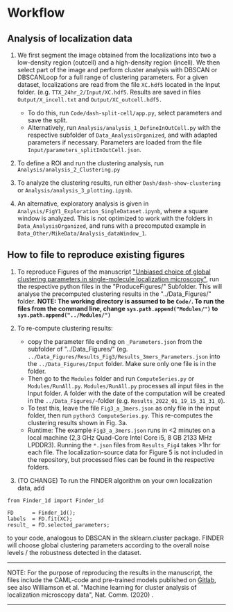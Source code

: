 # Workflow


## Analysis of localization data

1. We first segment the image obtained from the localizations into two a low-density region (outcell) and a high-density region (incell). We then select part of the image and perform cluster analysis with DBSCAN or DBSCANLoop for a full range of clustering parameters. For a given dataset, localizations are read from the file ```XC.hdf5``` located in the Input folder. (e.g. ```TTX_24hr_2/Input/XC.hdf5```. Results are saved in files ```Output/X_incell.txt``` and ```Output/XC_outcell.hdf5.```
	- To do this, run ```Code/dash-split-cell/app.py```, select parameters and save the split.
	- Alternatively, run ```Analysis/analysis_1_DefineInOutCell.py``` with the respective subfolder of ```Data_AnalysisOrganized```, and with adapted parameters if necessary. Parameters are loaded from the file ```Input/parameters_splitInOutCell.json```.
	
2. To define a ROI and run the clustering analysis, run ```Analysis/analysis_2_Clustering.py```

3. To analyze the clustering results, run either ```Dash/dash-show-clustering``` or ```Analysis/analysis_3_plotting.ipynb```.

4. An alternative, exploratory analysis is given in ```Analysis/FigY1_Exploration_SingleDataset.ipynb```, where a square window is analyzed. This is not optimized to work with the folders in ```Data_AnalysisOrganized```, and runs with a precomputed example in ```Data_Other/MikeData/Analysis_dataWindow_1```.

## How to file to reproduce existing figures

1. To reproduce Figures of the manuscript ["Unbiased choice of global clustering parameters in single-molecule localization microscopy"](https://www.biorxiv.org/content/10.1101/2021.02.22.432198v1), run the respective python files in the "ProduceFigures/" Subfolder. This will analyse the precomputed clustering results in the "../Data_Figures/" folder. **NOTE: The working directory is assumed to be ```Code/```. To run the files from the command line, change ```sys.path.append("Modules/")``` to ```sys.path.append("../Modules/")```**

2. To re-compute clustering results:
	- copy the parameter file ending on ```_Parameters.json``` from the subfolder of "../Data_Figures/" (eg. ```../Data_Figures/Results_Fig3/Results_3mers_Parameters.json``` into the ```../Data_Figures/Input``` folder. Make sure only one file is in the folder. 
	- Then go to the ```Modules``` folder and run ```ComputeSeries.py``` or ```Modules/RunAll.py```. ```Modules/RunAll.py``` processes all input files in the Input folder. A folder with the date of the computation will be created in the ```../Data_Figures/```-folder (e.g. ```Results_2022_01_19_15_31_31_0```).
	- To test this, leave the file ```Fig3_a_3mers.json``` as only file in the input folder, then run ```python3 ComputeSeries.py```. This re-computes the clustering results shown in Fig. 3a. 
	- Runtime: The example ```Fig3_a_3mers.json``` runs in <2 minutes on a local machine (2,3 GHz Quad-Core Intel Core i5, 8 GB 2133 MHz LPDDR3). Running the ```*.json``` files from ```Results_Fig4``` takes >1hr for each file. The localization-source data for Figure 5 is not included in the repository, but processed files can be found in the respective folders.

3. (TO CHANGE) To run the FINDER algorithm on your own localization data, add 

```
from Finder_1d import Finder_1d

FD      = Finder_1d();
labels  = FD.fit(XC);                
result_ = FD.selected_parameters;
```

to your code, analogous to DBSCAN in the sklearn.cluster package. FINDER will choose global clustering parameters according to the overall noise levels / the robustness detected in the dataset.

****************************************************************************************************
NOTE: 
For the purpose of reproducing the results in the manuscript, the files include the CAML-code and pre-trained models published on [Gitlab](https://gitlab.com/quokka79/caml), see also
Williamson et al. "Machine learning for cluster analysis of localization
microscopy data", Nat. Comm. (2020) .
****************************************************************************************************


